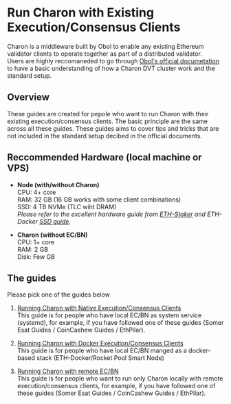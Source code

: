 # Run Charon with Existing Execution/Consensus Clients

Charon is a middleware built by Obol to enable any existing Ethereum validator clients to operate together as part of a distributed validator.  
Users are highly reccomaneded to go through [Obol's official documetation](https://docs.obol.org/int/Overview) to have a basic understanding of how a Charon DVT cluster work and the standard setup.

## Overview
These guides are created for pepole who want to run Charon with their existing execution/consensus clients.
The basic principle are the same across all these guides. These guides aims to cover tips and tricks that are not included in the standard setup decibed in the official documents.

## Reccommended Hardware (local machine or VPS)
- **Node (with/without Charon)**  
 CPU: 4+ core  
 RAM: 32 GB (16 GB works with some client combinations)  
 SSD: 4 TB NVMe (TLC wiht DRAM)  
  *Please refer to the excellent hardware guide from [ETH-Staker](https://ethstaker.cc/staking-hardware) and ETH-Docker [SSD guide](https://gist.github.com/yorickdowne/f3a3e79a573bf35767cd002cc977b038).*
  
- **Charon (without EC/BN)**  
 CPU: 1+ core  
 RAM: 2 GB  
 Disk: Few GB  

## The guides
Please pick one of the guides below

1. [Running Charon with Native Execution/Consensus Clients]([Link](https://github.com/atomicwhale/obol-guides/blob/main/charon_local-native.md))  
This guide is for people who have local EC/BN as system service (systemd), for example, if you have followed one of these guides (Somer Esat Guides / CoinCashew Guides / EthPilar).  
  
2. [Running Charon with Docker Execution/Consensus Clients]([Link](https://github.com/atomicwhale/obol-guides/blob/main/charon_local-docker.md))  
This guide is for people who have local EC/BN manged as a docker-based stack (ETH-Docker/Rocket Pool Smart Node)

3. [Running Charon with remote EC/BN]([Link](https://github.com/atomicwhale/obol-guides/blob/main/charon_remote.md))  
This guide is for people who want to run only Charon locally with remote execution/consensus clients, for example, if you have followed one of these guides (Somer Esat Guides / CoinCashew Guides / EthPilar).  


